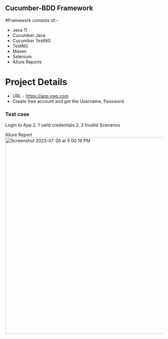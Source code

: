 ## Cucumber-BDD Framework

#Framework consists of:-
- Java 11
- Cucumber Java
- Cucumber TestNG
- TestNG
- Maven
- Selenium
- Allure Reports


# Project Details
- URL - https://app.vwo.com
- Create free account and get the Username, Password.

### Test case

Login to App
2. 1 valid credentials
2. 3 Invalid Scenarios

Allure Report
<img width="629" alt="Screenshot 2023-07-26 at 5 00 19 PM" src="https://github.com/PramodDutta/CucumberBDDSeleniumTestNG/assets/1409610/3d2a1c28-5fdf-48f7-a07d-35cb85e3997e">
